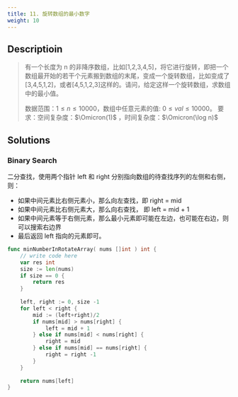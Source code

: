 ```yaml
---
title: 11. 旋转数组的最小数字
weight: 10
---
```


## Descriptioin
> 有一个长度为 n 的非降序数组，比如[1,2,3,4,5]，将它进行旋转，即把一个数组最开始的若干个元素搬到数组的末尾，变成一个旋转数组，比如变成了[3,4,5,1,2]，或者[4,5,1,2,3]这样的。请问，给定这样一个旋转数组，求数组中的最小值。
> 
> 数据范围：$1 \le n \le 10000$，数组中任意元素的值: $0 \le val \le 10000$。
> 要求：空间复杂度：$\Omicron(1)$ ，时间复杂度：$\Omicron(\log n)$


## Solutions

### Binary Search

二分查找，使用两个指针 left 和 right 分别指向数组的待查找序列的左侧和右侧，则：
- 如果中间元素比右侧元素小，那么向左查找，即 right = mid 
- 如果中间元素比右侧元素大，那么向右查找， 即 left = mid + 1
- 如果中间元素等于右侧元素，那么最小元素即可能在左边，也可能在右边，则可以搜索右边界
- 最后返回 left 指向的元素即可。
```go
func minNumberInRotateArray( nums []int ) int {
    // write code here
    var res int
    size := len(nums)
    if size == 0 {
        return res
    }
    
    left, right := 0, size -1
    for left < right {
        mid := (left+right)/2
        if nums[mid] > nums[right] {
            left = mid + 1 
        } else if nums[mid] < nums[right] {
            right = mid
        } else if nums[mid] == nums[right] {
            right = right -1
        }
    }
    
    return nums[left]
}
```

